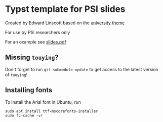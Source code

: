 # Typst template for PSI slides

Created by Edward Linscott based on the [university theme](https://touying-typ.github.io/touying/docs/themes/university)

For use by PSI researchers only

For an example see [slides.pdf](./slides.pdf)

## Missing `touying`?

Don't forget to run `git submodule update` to get access to the latest version of `touying`!

## Installing fonts

To install the Arial font in Ubuntu, run

```
sudo apt install ttf-mscorefonts-installer
sudo fc-cache -vr
```
